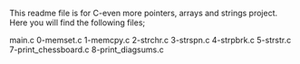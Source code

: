 This readme file is for C-even more pointers, arrays and strings project. Here you will find the following files;

main.c
0-memset.c
1-memcpy.c
2-strchr.c
3-strspn.c
4-strpbrk.c
5-strstr.c
7-print_chessboard.c
8-print_diagsums.c